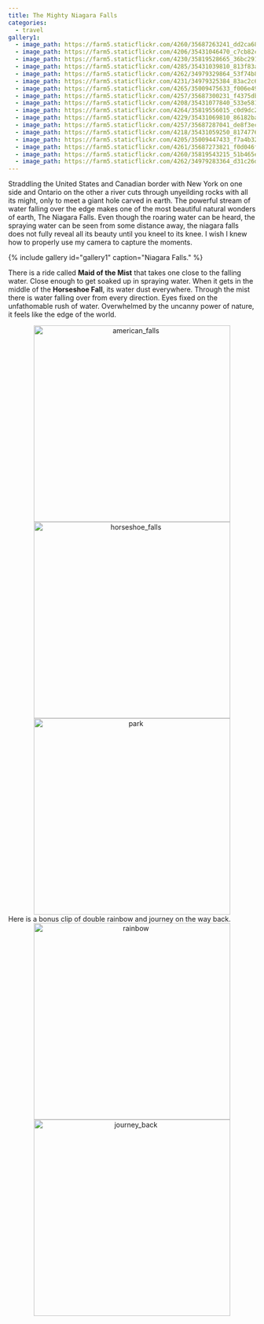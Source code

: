 ```yaml
---
title: The Mighty Niagara Falls
categories:
  - travel
gallery1:
  - image_path: https://farm5.staticflickr.com/4260/35687263241_dd2ca68c02_k.jpg
  - image_path: https://farm5.staticflickr.com/4206/35431046470_c7cb82c55e_k.jpg
  - image_path: https://farm5.staticflickr.com/4230/35819528665_36bc2918c8_k.jpg
  - image_path: https://farm5.staticflickr.com/4285/35431039810_813f83a3ac_k.jpg
  - image_path: https://farm5.staticflickr.com/4262/34979329864_53f74b87bc_k.jpg
  - image_path: https://farm5.staticflickr.com/4231/34979325384_83ac2c6c55_k.jpg
  - image_path: https://farm5.staticflickr.com/4265/35009475633_f006e49f41_k.jpg
  - image_path: https://farm5.staticflickr.com/4257/35687300231_f4375db03c_k.jpg
  - image_path: https://farm5.staticflickr.com/4208/35431077840_533e5813ec_k.jpg
  - image_path: https://farm5.staticflickr.com/4264/35819556015_c0d9dc27e4_k.jpg
  - image_path: https://farm5.staticflickr.com/4229/35431069810_86182ba401_k.jpg
  - image_path: https://farm5.staticflickr.com/4257/35687287041_de8f3ec126_k.jpg
  - image_path: https://farm5.staticflickr.com/4218/35431059250_8174776d12_k.jpg
  - image_path: https://farm5.staticflickr.com/4205/35009447433_f7a4b32b54_k.jpg
  - image_path: https://farm5.staticflickr.com/4261/35687273821_f0d046f200_k.jpg
  - image_path: https://farm5.staticflickr.com/4260/35819543215_51b465ee8c_k.jpg
  - image_path: https://farm5.staticflickr.com/4262/34979283364_d31c26d05b_k.jpg
---
```


Straddling the United States and Canadian border with New York on one side and Ontario on the other a river cuts through unyeilding rocks with all its might, only to meet
a giant hole carved in earth. The powerful stream of water falling over the edge makes one of the most beautiful natural wonders of earth, The Niagara Falls. Even though
the roaring water can be heard, the spraying water can be seen from some distance away, the niagara falls does not fully reveal all its beauty until you kneel to its knee.
I wish I knew how to properly use my camera to capture the moments.

{% include gallery id="gallery1" caption="Niagara Falls." %}


There is a ride called **Maid of the Mist** that takes one close to the falling water. Close enough to get soaked up in spraying water. When it gets in the middle of the
**Horseshoe Fall**, its water dust everywhere. Through the mist there is water falling over from every direction. Eyes fixed on the unfathomable rush of water. Overwhelmed
by the uncanny power of nature, it feels like the edge of the world.
<center>
<a data-flickr-embed="true"  href="https://www.flickr.com/gp/139022103@N08/81016G" title="american_falls"><img src="https://farm5.staticflickr.com/4211/35640245022_8f6efd6597_b.jpg" width="400" alt="american_falls"></a>
<a data-flickr-embed="true"  href="https://www.flickr.com/photos/139022103@N08/35640448202/in/album-72157683620386791/" title="horseshoe_falls"><img src="https://farm5.staticflickr.com/4282/35640448202_c5e28df034_b.jpg" width="400" alt="horseshoe_falls"></a>
<a data-flickr-embed="true"  href="https://www.flickr.com/photos/139022103@N08/35640886342/in/dateposted-public/" title="park"><img src="https://farm5.staticflickr.com/4260/35640886342_c05318c00d_b.jpg" width="400" alt="park"></a>
<script async src="//embedr.flickr.com/assets/client-code.js" charset="utf-8"></script>
</center>
Here is a bonus clip of double rainbow and journey on the way back.
<center>
<a data-flickr-embed="true"  href="https://www.flickr.com/photos/139022103@N08/35810948835/in/dateposted-public/" title="rainbow"><img src="https://farm5.staticflickr.com/4283/35810948835_0b43838555_b.jpg" width="400" alt="rainbow"></a>
<a data-flickr-embed="true"  href="https://www.flickr.com/photos/139022103@N08/35811780885/in/dateposted-public/" title="journey_back"><img src="https://farm5.staticflickr.com/4240/35811780885_5b3a06927f_b.jpg" width="400" alt="journey_back"></a>
<script async src="//embedr.flickr.com/assets/client-code.js" charset="utf-8"></script>
</center>
